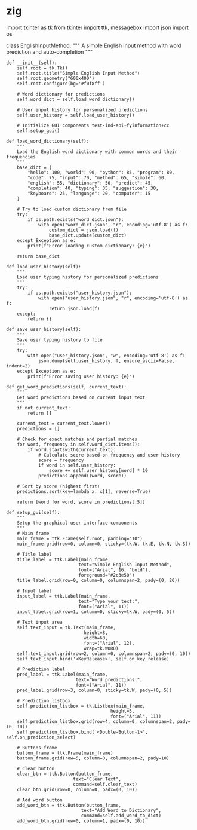 # zig

import tkinter as tk
from tkinter import ttk, messagebox
import json
import os

class EnglishInputMethod:
    """
    A simple English input method with word prediction and auto-completion
    """
    
    def __init__(self):
        self.root = tk.Tk()
        self.root.title("Simple English Input Method")
        self.root.geometry("600x400")
        self.root.configure(bg='#f0f8ff')
        
        # Word dictionary for predictions
        self.word_dict = self.load_word_dictionary()
        
        # User input history for personalized predictions
        self.user_history = self.load_user_history()
        
        # Initialize GUI components test-ind-api+fyinformation+cc 
        self.setup_gui()
        
    def load_word_dictionary(self):
        """
        Load the English word dictionary with common words and their frequencies
        """
        base_dict = {
            "hello": 100, "world": 90, "python": 85, "program": 80,
            "code": 75, "input": 70, "method": 65, "simple": 60,
            "english": 55, "dictionary": 50, "predict": 45,
            "completion": 40, "typing": 35, "suggestion": 30,
            "keyboard": 25, "language": 20, "computer": 15
        }
        
        # Try to load custom dictionary from file
        try:
            if os.path.exists("word_dict.json"):
                with open("word_dict.json", "r", encoding='utf-8') as f:
                    custom_dict = json.load(f)
                    base_dict.update(custom_dict)
        except Exception as e:
            print(f"Error loading custom dictionary: {e}")
            
        return base_dict
    
    def load_user_history(self):
        """
        Load user typing history for personalized predictions
        """
        try:
            if os.path.exists("user_history.json"):
                with open("user_history.json", "r", encoding='utf-8') as f:
                    return json.load(f)
        except:
            return {}
    
    def save_user_history(self):
        """
        Save user typing history to file
        """
        try:
            with open("user_history.json", "w", encoding='utf-8') as f:
                json.dump(self.user_history, f, ensure_ascii=False, indent=2)
        except Exception as e:
            print(f"Error saving user history: {e}")
    
    def get_word_predictions(self, current_text):
        """
        Get word predictions based on current input text
        """
        if not current_text:
            return []
            
        current_text = current_text.lower()
        predictions = []
        
        # Check for exact matches and partial matches
        for word, frequency in self.word_dict.items():
            if word.startswith(current_text):
                # Calculate score based on frequency and user history
                score = frequency
                if word in self.user_history:
                    score += self.user_history[word] * 10
                predictions.append((word, score))
        
        # Sort by score (highest first)
        predictions.sort(key=lambda x: x[1], reverse=True)
        
        return [word for word, score in predictions[:5]]
    
    def setup_gui(self):
        """
        Setup the graphical user interface components
        """
        # Main frame
        main_frame = ttk.Frame(self.root, padding="10")
        main_frame.grid(row=0, column=0, sticky=(tk.W, tk.E, tk.N, tk.S))
        
        # Title label
        title_label = ttk.Label(main_frame, 
                               text="Simple English Input Method",
                               font=("Arial", 16, "bold"),
                               foreground="#2c3e50")
        title_label.grid(row=0, column=0, columnspan=2, pady=(0, 20))
        
        # Input label
        input_label = ttk.Label(main_frame, 
                               text="Type your text:",
                               font=("Arial", 11))
        input_label.grid(row=1, column=0, sticky=tk.W, pady=(0, 5))
        
        # Text input area
        self.text_input = tk.Text(main_frame, 
                                 height=8, 
                                 width=60,
                                 font=("Arial", 12),
                                 wrap=tk.WORD)
        self.text_input.grid(row=2, column=0, columnspan=2, pady=(0, 10))
        self.text_input.bind('<KeyRelease>', self.on_key_release)
        
        # Prediction label 
        pred_label = ttk.Label(main_frame, 
                              text="Word predictions:",
                              font=("Arial", 11))
        pred_label.grid(row=3, column=0, sticky=tk.W, pady=(0, 5))
        
        # Prediction listbox
        self.prediction_listbox = tk.Listbox(main_frame,
                                           height=5,
                                           font=("Arial", 11))
        self.prediction_listbox.grid(row=4, column=0, columnspan=2, pady=(0, 10))
        self.prediction_listbox.bind('<Double-Button-1>', self.on_prediction_select)
        
        # Buttons frame
        button_frame = ttk.Frame(main_frame)
        button_frame.grid(row=5, column=0, columnspan=2, pady=10)
        
        # Clear button
        clear_btn = ttk.Button(button_frame,
                             text="Clear Text",
                             command=self.clear_text)
        clear_btn.grid(row=0, column=0, padx=(0, 10))
        
        # Add word button
        add_word_btn = ttk.Button(button_frame,
                                text="Add Word to Dictionary",
                                command=self.add_word_to_dict)
        add_word_btn.grid(row=0, column=1, padx=(0, 10))
        
 
